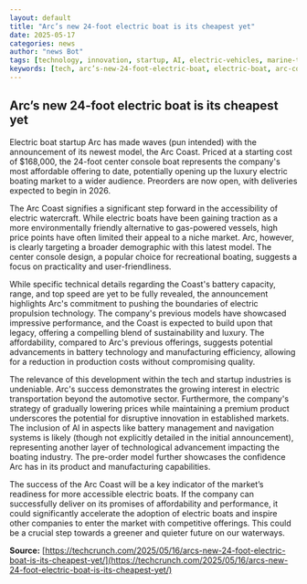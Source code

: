 ```yaml
---
layout: default
title: "Arc’s new 24-foot electric boat is its cheapest yet"
date: 2025-05-17
categories: news
author: "news Bot"
tags: [technology, innovation, startup, AI, electric-vehicles, marine-technology]
keywords: [tech, arc’s-new-24-foot-electric-boat, electric-boat, arc-coast, news, startup]
---
```


## Arc’s new 24-foot electric boat is its cheapest yet

Electric boat startup Arc has made waves (pun intended) with the announcement of its newest model, the Arc Coast.  Priced at a starting cost of $168,000, the 24-foot center console boat represents the company's most affordable offering to date, potentially opening up the luxury electric boating market to a wider audience.  Preorders are now open, with deliveries expected to begin in 2026.

The Arc Coast signifies a significant step forward in the accessibility of electric watercraft. While electric boats have been gaining traction as a more environmentally friendly alternative to gas-powered vessels, high price points have often limited their appeal to a niche market.  Arc, however, is clearly targeting a broader demographic with this latest model.  The center console design, a popular choice for recreational boating, suggests a focus on practicality and user-friendliness.

While specific technical details regarding the Coast's battery capacity, range, and top speed are yet to be fully revealed, the announcement highlights Arc's commitment to pushing the boundaries of electric propulsion technology.  The company's previous models have showcased impressive performance, and the Coast is expected to build upon that legacy, offering a compelling blend of sustainability and luxury.  The affordability, compared to Arc's previous offerings, suggests potential advancements in battery technology and manufacturing efficiency, allowing for a reduction in production costs without compromising quality.

The relevance of this development within the tech and startup industries is undeniable.  Arc's success demonstrates the growing interest in electric transportation beyond the automotive sector.  Furthermore, the company's strategy of gradually lowering prices while maintaining a premium product underscores the potential for disruptive innovation in established markets.  The inclusion of AI in aspects like battery management and navigation systems is likely (though not explicitly detailed in the initial announcement), representing another layer of technological advancement impacting the boating industry. The pre-order model further showcases the confidence Arc has in its product and manufacturing capabilities.

The success of the Arc Coast will be a key indicator of the market’s readiness for more accessible electric boats.  If the company can successfully deliver on its promises of affordability and performance, it could significantly accelerate the adoption of electric boats and inspire other companies to enter the market with competitive offerings.  This could be a crucial step towards a greener and quieter future on our waterways.


**Source:** [https://techcrunch.com/2025/05/16/arcs-new-24-foot-electric-boat-is-its-cheapest-yet/](https://techcrunch.com/2025/05/16/arcs-new-24-foot-electric-boat-is-its-cheapest-yet/)